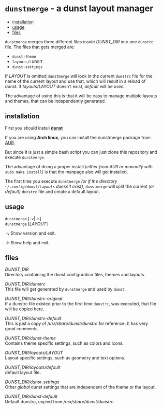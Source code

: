 
# `dunstmerge` - a dunst layout manager

- [installation](#installation)
- [usage](#usage)
- [files](#files)

`dunstmerge` merges three different files inside *DUNST_DIR* into one `dunstrc` file. The files that gets merged are:

- `dunst-theme`  
- `layouts/LAYOUT`  
- `dunst-settings`  

If *LAYOUT* is omitted `dunstmerge` will look in the current `dunstrc` file for the name of the current layout and use that, which will result in a reload of dunst. If *layouts/LAYOUT* doesn't exist, *default* will be used. 

The advantage of using this is that it will be easy to manage multiple layouts and themes, that can be independently generated.

## installation

First you should install [**dunst**](https://dunst-project.org/)  

If you are using **Arch linux**, you can install the dunstmerge package from [AUR](https://aur.archlinux.org/packages/dunstmerge/).  

But since it is just a simple bash script you can just clone this repository and execute `dunstmerge`.  

The advantage of doing a proper install (*either from AUR or manually with* `sudo make install`) is that the manpage also will get installed. 

The first time you execute `dunstmerge` *(or if the directory `~/.config/dunst/layouts` doesn't exist)*, `dunstmerge` will split the current *(or default)* `dunstrc` file and create a default layout.


## usage

`dunstmerge` [`-v`|`-h`]  
`dunstmerge` [*LAYOUT*]

`-v`
Show version and exit.

`-h`
Show help and exit.


## files

*DUNST_DIR*  
Directory containing the dunst configuration files, themes
and layouts.  

*DUNST_DIR/dunstrc*  
This file will get generated by `dunstmerge` and used by
`dunst`.  

*DUNST_DIR/dunstrc-original*  
If a dunstrc file existed prior to the first time `dunstrc`,
was executed, that file will be copied here.  

*DUNST_DIR/dunstrc-default*  
This is just a copy of */usr/share/dunst/dunstrc* for 
reference. It has very good comments.  

*DUNST_DIR/dunst-theme*  
Contains theme specific settings, such as colors and icons.  

*DUNST_DIR/layouts/LAYOUT*  
Layout specific settings, such as geometry and text options.  

*DUNST_DIR/layouts/default*  
default layout file.  

*DUNST_DIR/dunst-settings*  
Other *global* dunst settings that are independent of the
theme or the layout.  

*DUNST_DIR/dunst-default*  
Default dunstrc, copied from */usr/share/dunst/dunstrc*  

